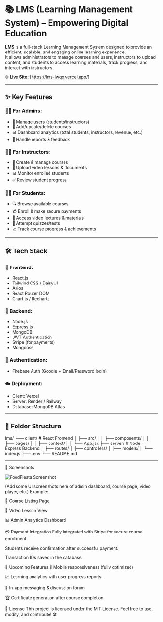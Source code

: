 # 📚 LMS (Learning Management System) – Empowering Digital Education

**LMS** is a full-stack Learning Management System designed to provide an efficient, scalable, and engaging online learning experience.  
It allows administrators to manage courses and users, instructors to upload content, and students to access learning materials, track progress, and interact with instructors.

🌐 **Live Site:** [https://lms-iwqx.vercel.app/]

---

## ✨ Key Features

### 👨‍🏫 For Admins:
- 🔧 Manage users (students/instructors)
- 📘 Add/update/delete courses
- 📊 Dashboard analytics (total students, instructors, revenue, etc.)
- 💬 Handle reports & feedback

### 👩‍🏫 For Instructors:
- 📝 Create & manage courses
- 📂 Upload video lessons & documents
- 📊 Monitor enrolled students
- ✅ Review student progress

### 👨‍🎓 For Students:
- 🔍 Browse available courses
- 💳 Enroll & make secure payments
- 🎥 Access video lectures & materials
- 🧪 Attempt quizzes/tests
- 📈 Track course progress & achievements

---

## 🛠️ Tech Stack

### 🚀 Frontend:
- React.js  
- Tailwind CSS / DaisyUI  
- Axios  
- React Router DOM  
- Chart.js / Recharts  

### 🧠 Backend:
- Node.js  
- Express.js  
- MongoDB  
- JWT Authentication  
- Stripe (for payments)  
- Mongoose  

### 🔐 Authentication:
- Firebase Auth (Google + Email/Password login)

### ☁️ Deployment:
- Client: Vercel  
- Server: Render / Railway  
- Database: MongoDB Atlas  

---

## 📂 Folder Structure

lms/
├── client/ # React Frontend
│ ├── src/
│ │ ├── components/
│ │ ├── pages/
│ │ ├── context/
│ │ └── App.jsx
├── server/ # Node + Express Backend
│ ├── routes/
│ ├── controllers/
│ ├── models/
│ └── index.js
├── .env
└── README.md

---

📸 Screenshots

![FoodFiesta Screenshot](https://i.ibb.co/YFCh4hp0/Screenshot-2025-07-31-173112.png)

(Add some UI screenshots here of admin dashboard, course page, video player, etc.)
Example:

📘 Course Listing Page

🎥 Video Lesson View

📊 Admin Analytics Dashboard

💳 Payment Integration
Fully integrated with Stripe for secure course enrollment.

Students receive confirmation after successful payment.

Transaction IDs saved in the database.

🚀 Upcoming Features
📱 Mobile responsiveness (fully optimized)

📈 Learning analytics with user progress reports

💬 In-app messaging & discussion forum

🏆 Certificate generation after course completion

📄 License
This project is licensed under the MIT License.
Feel free to use, modify, and contribute! 🛠️

